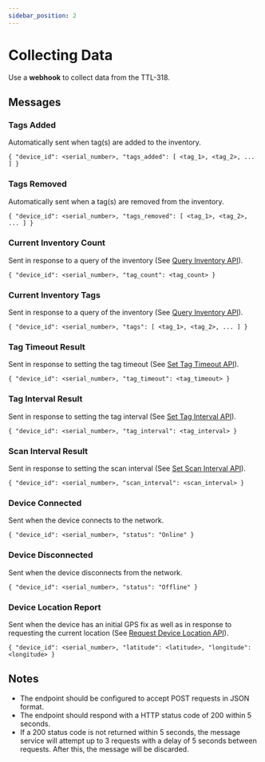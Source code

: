 ```yaml
---
sidebar_position: 2
---
```


# Collecting Data

Use a **webhook** to collect data from the TTL-318.

## Messages

### Tags Added

Automatically sent when tag(s) are added to the inventory.

`{ "device_id": <serial_number>, "tags_added": [ <tag_1>, <tag_2>, ... ] }`

### Tags Removed

Automatically sent when a tag(s) are removed from the inventory.

`{ "device_id": <serial_number>, "tags_removed": [ <tag_1>, <tag_2>, ... ] }`

### Current Inventory Count

Sent in response to a query of the inventory (See [Query Inventory API](API.md#query-inventory)).

`{ "device_id": <serial_number>, "tag_count": <tag_count> }`

### Current Inventory Tags

Sent in response to a query of the inventory (See [Query Inventory API](API.md#query-inventory)).

`{ "device_id": <serial_number>, "tags": [ <tag_1>, <tag_2>, ... ] }`

### Tag Timeout Result

Sent in response to setting the tag timeout (See [Set Tag Timeout API](API.md#set-tag-timeout)).

`{ "device_id": <serial_number>, "tag_timeout": <tag_timeout> }`

### Tag Interval Result

Sent in response to setting the tag interval (See [Set Tag Interval API](API.md#set-tag-interval)).

`{ "device_id": <serial_number>, "tag_interval": <tag_interval> }`

### Scan Interval Result

Sent in response to setting the scan interval (See [Set Scan Interval API](API.md#set-scan-interval)).

`{ "device_id": <serial_number>, "scan_interval": <scan_interval> }`

### Device Connected

Sent when the device connects to the network.

`{ "device_id": <serial_number>, "status": "Online" }`

### Device Disconnected

Sent when the device disconnects from the network.

`{ "device_id": <serial_number>, "status": "Offline" }`

### Device Location Report

Sent when the device has an initial GPS fix as well as in response to requesting the current location (See [Request Device Location API](API.md#request-device-location)).

`{ "device_id": <serial_number>, "latitude": <latitude>, "longitude": <longitude> }`

## Notes

- The endpoint should be configured to accept POST requests in JSON format.
- The endpoint should respond with a HTTP status code of 200 within 5 seconds.
- If a 200 status code is not returned within 5 seconds, the message service will attempt up to 3 requests with a delay of 5 seconds between requests. After this, the message will be discarded.

